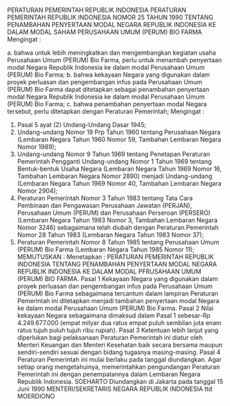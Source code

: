  PERATURAN PEMERINTAH REPUBLIK INDONESIA PERATURAN PEMERINTAH REPUBLIK INDONESIA NOMOR 25 TAHUN 1990 TENTANG PENAMBAHAN PENYERTAAN MODAL NEGARA REPUBLIK INDONESIA KE DALAM MODAL SAHAM PERUSAHAAN UMUM (PERUM) BIO FARMA
Mengingat :

a. bahwa untuk lebih meningkatkan dan mengembangkan kegiatan usaha Perusahaan Umum (PERUM) Bio Farma, perlu untuk menambah penyertaan modal Negara Republik Indonesia ke dalam modal Perusahaan Umum (PERUM) Bio Farma;
b. bahwa kekayaan Negara yang digunakan dalam proyek perluasan dan pengembangan infus pada Perusahaan Umum (PERUM) Bio Farma dapat ditetapkan sebagai penambahan penyertaan modal Negara Republik Indonesia ke dalam modal Perusahaan Umum (PERUM) Bio Farma;
c. bahwa penambahan penyertaan modal Negara tersebut, perlu ditetapkan dengan Peraturan Pemerintah;
Mengingat :

1. Pasal 5 ayat (2) Undang-Undang Dasar 1945;
2. Undang-undang Nomor 19 Prp Tahun 1960 tentang Perusahaan Negara (Lembaran Negara Tahun 1960 Nomor 59, Tambahan Lembaran Negara Nomor 1989);
3. Undang-undang Nomor 9 Tahun 1969 tentang Penetapan Peraturan Pemerintah Pengganti Undang-undang Nomor 1 Tahun 1969 tentang Bentuk-bentuk Usaha Negara (Lembaran Negara Tahun 1969 Nomor 16, Tambahan Lembaran Negara Nomor 2890) menjadi Undang-undang (Lembaran Negara Tahun 1969 Nomor 40, Tambahan Lembaran Negara Nomor 2904);
4. Peraturan Pemerintah Nomor 3 Tahun 1983 tentang Tata Cara Pembinaan dan Pengawasan Perusahaan Jawatan (PERJAN), Perusahaan Umum (PERUM) dan Perusahaan Perseroan (PERSERO) (Lembaran Negara Tahun 1983 Nomor 3, Tambahan Lembaran Negara Nomor 3246) sebagaimana telah diubah dengan Peraturan Pemerintah Nomor 28 Tahun 1983 (Lembaran Negara Tahun 1983 Nomor 37);
5. Peraturan Pemerintah Nomor 8 Tahun 1985 tentang Perusahaan Umum (PERUM) Bio Farma (Lembaran Negara Tahun 1985 Nomor 11);
MEMUTUSKAN :
 Menetapkan : PERATURAN PEMERINTAH REPUBLIK INDONESIA TENTANG PENAMBAHAN PENYERTAAN MODAL NEGARA REPUBLIK INDONESIA KE DALAM MODAL PFRUSAHAAN UMUM (PERUM) BIO FARMA.
Pasal 1
Kekayaan Negara yang digunakan dalam proyek perluasan dan pengembangan infus pada Perusahaan Umum (PERUM) Bio Farma sebagaimana tercantum dalam lampiran Peraturan Pemerintah ini ditetapkan menjadi tambahan penyertaan modal Negara ke dalam modal Perusahaan Umum (PERUM) Bio Farma.
Pasal 2
Nilai kekayaan Negara sebagaimana dimaksud dalam Pasal 1 sebesar-Rp 4.249.677.000 (empat milyar dua ratus empat puluh sembilan juta enam ratus tujuh puluh tujuh ribu rupiah).
Pasal 3
Ketentuan lebih lanjut yang diperlukan bagi pelaksanaan Peraturan Pemerintah ini diatur oleh Menteri Keuangan dan Menteri Kesehatan baik secara bersama maupun sendiri-sendiri sesuai dengan bidang tugasnya masing-masing.
Pasal 4
Peraturan Pemerintah ini mulai berlaku pada tanggal diundangkan. Agar setiap orang mengetahuinya, memerintahkan pengundangan Peraturan Pemerintah ini dengan penempatannya dalam Lembaran Negara Republik Indonesia. SOEHARTO Diundangkan di Jakarta pada tanggal 15 Juni 1990 MENTERI/SEKRETARIS NEGARA REPUBLIK INDONESIA ttd MOERDIONO